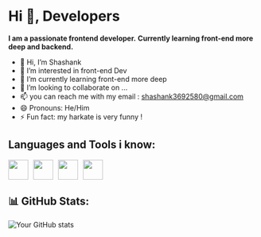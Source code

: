 # Hi 👋, Developers  
**I am a passionate frontend developer.** 
**Currently learning front-end more deep and backend.** 

- 👋 Hi, I’m Shashank
- 👀 I’m interested in front-end Dev
- 🌱 I’m currently learning front-end more deep
- 💞️ I’m looking to collaborate on ...
- 📫 you can reach me with my email : shashank3692580@gmail.com
- 😄 Pronouns: He/Him
- ⚡ Fun fact: my harkate is very funny !

## Languages and Tools i know: 
<div style="display: flex; align-items: center; gap: 10px;">
  <img src="https://cdn.jsdelivr.net/gh/devicons/devicon/icons/html5/html5-original.svg" height="40" width="40" />
  <img src="https://cdn.jsdelivr.net/gh/devicons/devicon/icons/css3/css3-original.svg" height="40" width="40" />
  <img src="https://cdn.jsdelivr.net/gh/devicons/devicon/icons/javascript/javascript-original.svg" height="40" width="40" />
  <img src="https://images.g2crowd.com/uploads/product/image/social_landscape/social_landscape_66a83568a63af4c10e6335b71a54201a/greensock-animation-platform.png" width="40" height="40" />
</div>


## 📊 GitHub Stats:
![Your GitHub stats](https://github-readme-stats.vercel.app/api?username=toofani627&show_icons=true&theme=dark)
<!---
toofani627/toofani627 is a ✨ special ✨ repository because its `README.md` (this file) appears on your GitHub profile.
You can click the Preview link to take a look at your changes.
--->
